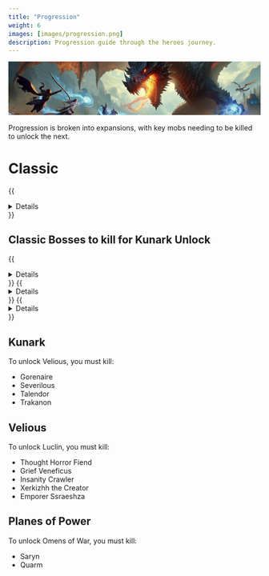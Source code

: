 ```yaml
---
title: "Progression"
weight: 6
images: [images/progression.png]
description: Progression guide through the heroes journey.
---
```


![Progression](images/progression.png)

Progression is broken into expansions, with key mobs needing to be killed to unlock the next.

# Classic

{{<details title="List of Classic Zones">}}
TODO: list every classic zone available, for quick search/unlock reference
{{</details>}}

## Classic Bosses to kill for Kunark Unlock
{{<details title="Lord Nagafen">}}
Found in Soluseks Eye, this is a Dragon that will challenge you with his Fire Breath attack.
{{</details>}}
{{<details title="Lady Vox">}}
Found in Permafrost, Lady Vox is a challenging dragon fight to not only get to, but also compete with her Complete Heal
{{</details>}}
{{<details title="Phinigel Autoropos">}}
Found in Kedge Keep, Phinigel will require waterbreathing and strategies to overcome his seahorse guards and wizard spells.
{{</details>}}


## Kunark

To unlock Velious, you must kill:

- Gorenaire
- Severilous
- Talendor
- Trakanon

## Velious

To unlock Luclin, you must kill:

- Thought Horror Fiend
- Grief Veneficus
- Insanity Crawler
- Xerkizhh the Creator
- Emporer Ssraeshza

## Planes of Power

To unlock Omens of War, you must kill:

- Saryn
- Quarm